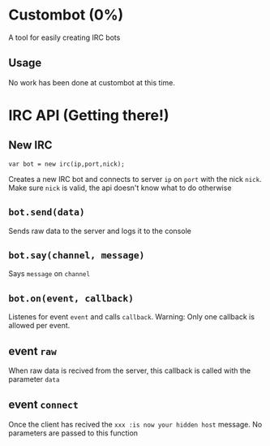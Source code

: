 # Custombot (0%)
A tool for easily creating IRC bots

## Usage
No work has been done at custombot at this time.

# IRC API (Getting there!)

## New IRC
`var bot = new irc(ip,port,nick);`

Creates a new IRC bot and connects to server `ip` on `port` with the nick `nick`. Make sure `nick` is valid, the api doesn't know what to do otherwise

## `bot.send(data)`
Sends raw data to the server and logs it to the console

## `bot.say(channel, message)`
Says `message` on `channel`

## `bot.on(event, callback)`
Listenes for event `event` and calls `callback`. Warning: Only one callback is allowed per event.

## event `raw`
When raw data is recived from the server, this callback is called with the parameter `data`

## event `connect`
Once the client has recived the `xxx :is now your hidden host` message. No parameters are passed to this function